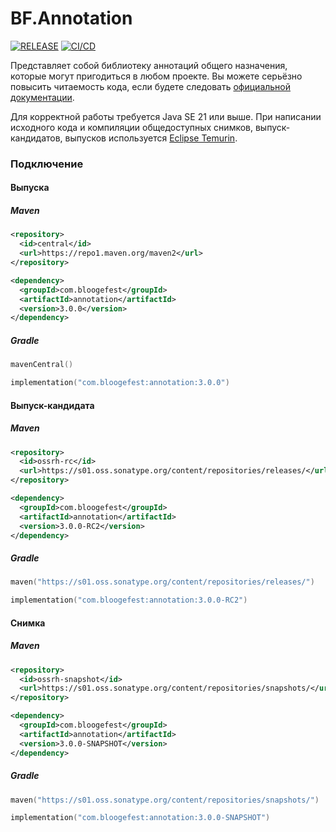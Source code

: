 # BF.Annotation

[![RELEASE](https://img.shields.io/github/v/release/Bloogefest/BF.Annotation?style=for-the-badge)](https://github.com/Bloogefest/BF.Annotation/releases/latest)
[![CI/CD](https://img.shields.io/github/actions/workflow/status/Bloogefest/BF.Annotation/master.yml?label=CI%2FCD&style=for-the-badge)](https://github.com/Bloogefest/BF.Annotation/actions/workflows/master.yml)

Представляет собой библиотеку аннотаций общего назначения, которые могут пригодиться в любом проекте. Вы можете серьёзно
повысить читаемость кода, если будете следовать [официальной документации](https://annotation.docs.bloogefest.com).

Для корректной работы требуется Java SE 21 или выше. При написании исходного кода и компиляции общедоступных снимков,
выпуск-кандидатов, выпусков используется [Eclipse Temurin](https://adoptium.net/temurin/).

### Подключение

#### Выпуска

##### Maven

```xml
<repository>
  <id>central</id>
  <url>https://repo1.maven.org/maven2</url>
</repository>
```

```xml
<dependency>
  <groupId>com.bloogefest</groupId>
  <artifactId>annotation</artifactId>
  <version>3.0.0</version>
</dependency>
```

##### Gradle

```kotlin
mavenCentral()
```

```kotlin
implementation("com.bloogefest:annotation:3.0.0")
```

#### Выпуск-кандидата

##### Maven

```xml
<repository>
  <id>ossrh-rc</id>
  <url>https://s01.oss.sonatype.org/content/repositories/releases/</url>
</repository>
```

```xml
<dependency>
  <groupId>com.bloogefest</groupId>
  <artifactId>annotation</artifactId>
  <version>3.0.0-RC2</version>
</dependency>
```

##### Gradle

```kotlin
maven("https://s01.oss.sonatype.org/content/repositories/releases/")
```

```kotlin
implementation("com.bloogefest:annotation:3.0.0-RC2")
```

#### Снимка

##### Maven

```xml
<repository>
  <id>ossrh-snapshot</id>
  <url>https://s01.oss.sonatype.org/content/repositories/snapshots/</url>
</repository>
```

```xml
<dependency>
  <groupId>com.bloogefest</groupId>
  <artifactId>annotation</artifactId>
  <version>3.0.0-SNAPSHOT</version>
</dependency>
```

##### Gradle

```kotlin
maven("https://s01.oss.sonatype.org/content/repositories/snapshots/")
```

```kotlin
implementation("com.bloogefest:annotation:3.0.0-SNAPSHOT")
```
